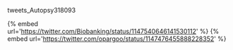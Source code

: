 tweets_Autopsy318093

{% embed url='https://twitter.com/Biobanking/status/1147540646141530112' %}
{% embed url='https://twitter.com/opargoo/status/1147476455888228352' %}

